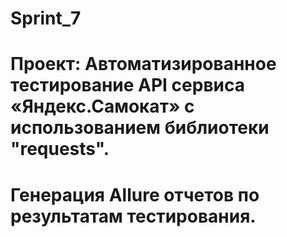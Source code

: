 # Sprint_7
# Проект: Автоматизированное тестирование API сервиса «Яндекс.Самокат» с использованием библиотеки "requests".
# Генерация Allure отчетов по результатам тестирования.